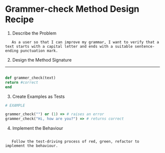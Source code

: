 # Grammer-check Method Design Recipe

1. Describe the Problem

```
   As a user so that I can improve my grammar, I want to verify that a text starts with a capital letter and ends with a suitable sentence-ending punctuation mark.
```

2. Design the Method Signature

---

```ruby

def grammer_check(text)
return #correct
end

```

3. Create Examples as Tests

```ruby
# EXAMPLE

grammer_check("") or (1) => # raises an error
grammer_check("Hi, how are you?") => # returns correct


```

4. Implement the Behaviour

```

   Follow the test-driving process of red, green, refactor to implement the behaviour.


```
